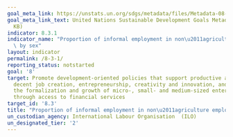 ```yaml
---
goal_meta_link: https://unstats.un.org/sdgs/metadata/files/Metadata-08-03-01.pdf
goal_meta_link_text: United Nations Sustainable Development Goals Metadata (PDF 231
  KB)
indicator: 8.3.1
indicator_name: "Proportion of informal employment in non\u2011agriculture employment,\
  \ by sex"
layout: indicator
permalink: /8-3-1/
reporting_status: notstarted
goal: '8'
target: Promote development-oriented policies that support productive activities,
  decent job creation, entrepreneurship, creativity and innovation, and encourage
  the formalization and growth of micro-, small- and medium-sized enterprises, including
  through access to financial services
target_id: '8.3'
title: "Proportion of informal employment in non\u2011agriculture employment, by sex"
un_custodian_agency: International Labour Organisation  (ILO)
un_designated_tier: '2'
---
```

